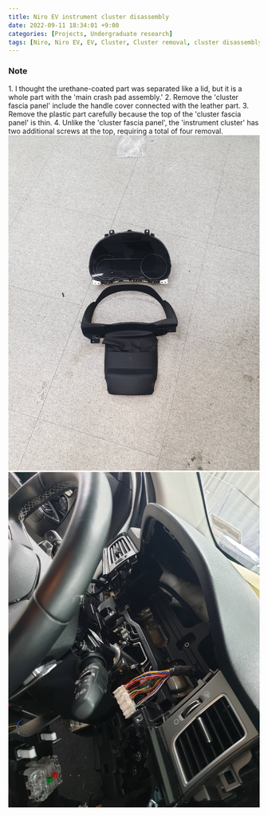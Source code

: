 ```yaml
---
title: Niro EV instrument cluster disassembly
date: 2022-09-11 18:34:01 +9:00
categories: [Projects, Undergraduate research]
tags: [Niro, Niro EV, EV, Cluster, Cluster removal, cluster disassembly, kia niro, Kia]
---
```


<h3>Note</h3>
1. I thought the urethane-coated part was separated like a lid, but it is a whole part with the 'main crash pad assembly.'
2. Remove the 'cluster fascia panel' include the handle cover connected with the leather part.
3. Remove the plastic part carefully because the top of the 'cluster fascia panel' is thin.
4. Unlike the 'cluster fascia panel', the 'instrument cluster' has two additional screws at the top, requiring a total of four removal.

<br>
<img src="/assets/img/NEV_Cluster/1.jpg">
<img src="/assets/img/NEV_Cluster/2.jpg">
